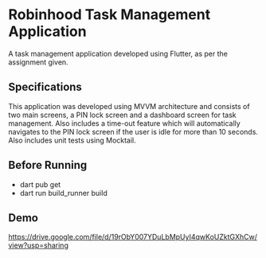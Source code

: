 # Robinhood Task Management Application

A task management application developed using Flutter, as per the assignment given.

## Specifications

This application was developed using MVVM architecture and consists of two main screens, a PIN lock screen and a dashboard screen for task management. Also includes a time-out feature which will automatically navigates to the PIN lock screen if the user is idle for more than 10 seconds. Also includes unit tests using Mocktail.

## Before Running

- dart pub get
- dart run build_runner build

## Demo

https://drive.google.com/file/d/19rObY007YDuLbMpUyI4qwKoUZktGXhCw/view?usp=sharing
